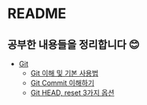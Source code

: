 # README

## 공부한 내용들을 정리합니다 😊

* [Git](git\_tutorial/)
  * [Git 이해 및 기본 사용법](git\_tutorial/git.md)
  * [Git Commit 이해하기](git\_tutorial/git-commit.md)
  * [Git HEAD, reset 3가지 옵션](git\_tutorial/git-head-reset-3.md)

